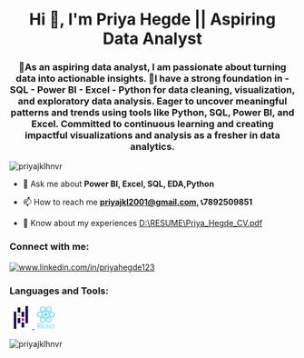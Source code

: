 <h1 align="center">Hi 👋, I'm Priya Hegde || Aspiring Data Analyst</h1>
<h3 align="center">🎉As an aspiring data analyst, I am passionate about turning data into actionable insights. 🎄I have a strong foundation in - SQL - Power BI - Excel - Python for data cleaning, visualization, and exploratory data analysis. Eager to uncover meaningful patterns and trends using tools like Python, SQL, Power BI, and Excel. Committed to continuous learning and creating impactful visualizations and analysis as a fresher in data analytics.</h3>

<p align="left"> <img src="https://komarev.com/ghpvc/?username=priyajklhnvr&label=Profile%20views&color=0e75b6&style=flat" alt="priyajklhnvr" /> </p>

- 💬 Ask me about **Power BI, Excel, SQL, EDA,Python**

- 📫 How to reach me **priyajkl2001@gmail.com, 📞7892509851**

- 📄 Know about my experiences [D:\RESUME\Priya_Hegde_CV.pdf](D:\RESUME\Priya_Hegde_CV.pdf)

<h3 align="left">Connect with me:</h3>
<p align="left">
<a href="https://linkedin.com/in/www.linkedin.com/in/priyahegde123" target="blank"><img align="center" src="https://raw.githubusercontent.com/rahuldkjain/github-profile-readme-generator/master/src/images/icons/Social/linked-in-alt.svg" alt="www.linkedin.com/in/priyahegde123" height="30" width="40" /></a>
</p>

<h3 align="left">Languages and Tools:</h3>
<p align="left"> <a href="https://pandas.pydata.org/" target="_blank" rel="noreferrer"> <img src="https://raw.githubusercontent.com/devicons/devicon/2ae2a900d2f041da66e950e4d48052658d850630/icons/pandas/pandas-original.svg" alt="pandas" width="40" height="40"/> </a> <a href="https://reactjs.org/" target="_blank" rel="noreferrer"> <img src="https://raw.githubusercontent.com/devicons/devicon/master/icons/react/react-original-wordmark.svg" alt="react" width="40" height="40"/> </a> </p>

<p><img align="center" src="https://github-readme-stats.vercel.app/api/top-langs?username=priyajklhnvr&show_icons=true&locale=en&layout=compact" alt="priyajklhnvr" /></p>
